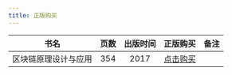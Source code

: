 ```yaml
---
title: 正版购买
---
```


|         书名         | 页数 | 出版时间 |                         正版购买                         | 备注 |
| :------------------: | :--: | :------: | :------------------------------------------------------: | :--: |
| 区块链原理设计与应用 | 354  |   2017   | [点击购买](http://product.dangdang.com/11124168827.html) |      |
